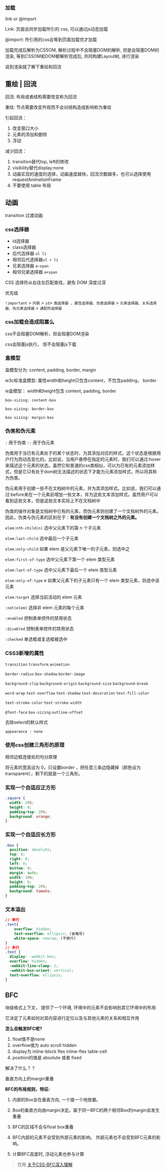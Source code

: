 ### 加载

link or @import

Link: 页面会同步加载所引的 css,  可以通过js动态加载

@import:  所引用的css会等到页面加载完才加载

加载完成后解析为CSSOM, 解析过程中不会阻塞DOM的解析, 但是会阻塞DOM的渲染, 等到CSSOM和DOM都解析完成后, 共同构建Layout树, 进行渲染

说到渲染就了解下重绘和回流

## 重绘 | 回流

回流: 布局或者结构需要改变称为回流

重绘: 节点需要改变外观而不会对结构造成影响称为重绘


引起回流：
1. 改变窗口大小
2. 元素的添加和删除
3. 浮动

减少回流：
1. transition替代top, left的修改
2. visibility替代display:none
3. 动画实现的速度的选择，动画速度越快，回流次数越多，也可以选择使用 requestAnimationFrame
4. 不要使用 table 布局

## 动画

transition 过渡动画




### css选择器

+ id选择器
+ class选择器
+ 后代选择器 `ul li`
+ 相邻后代选择器`ul > li`
+ 兄弟选择器 `a~span`
+ 相邻兄弟选择器 `a+span`

CSS 选择符从右往左匹配查找，避免 DOM 深度过深

优先级

`!important`  > `内联` > `id`>  `类选择器 、属性选择器、伪类选择器`  > `元素选择器、关系选择器、伪元素选择器`  > `通配符选择器`

### css加载会造成阻塞么

css不会阻塞DOM解析，但会阻塞DOM渲染

css会阻塞js执行， 但不会阻塞js下载


### 盒模型

盒模型分为: content, padding, border, margin

w3c标准盒模型: 属性width和height只包含content，不包含padding， border

ie盒模型： width和height包含 content, padding, border

`box-sizing: content-box`

`box-sizing: border-box`

`box-sizing: margin-box`



### 伪类和伪元素

`:`  用于伪类
`::` 用于伪元素

伪类用于当已有元素处于的某个状态时，为其添加对应的样式，这个状态是根据用户行为而动态变化的。比如说，当用户悬停在指定的元素时，我们可以通过:hover来描述这个元素的状态。虽然它和普通的css类相似，可以为已有的元素添加样式，但是它只有处于dom树无法描述的状态下才能为元素添加样式，所以将其称为伪类。

伪元素用于创建一些不在文档树中的元素，并为其添加样式。比如说，我们可以通过:before来在一个元素前增加一些文本，并为这些文本添加样式。虽然用户可以看到这些文本，但是这些文本实际上不在文档树中


伪类的操作对象是文档树中已有的元素，而伪元素则创建了一个文档树外的元素。因此，伪类与伪元素的区别在于：**有没有创建一个文档树之外的元素。**

`elem:nth-child(n)` 选中父元素下的第 n 个子元素

`elem:last-child` 选中最后一个子元素

`elem:only-child` 如果 elem 是父元素下唯一的子元素，则选中之

`elem:first-of-type` 选中父元素下第一个 elem 类型元素

`elem:last-of-type` 选中父元素下最后一个 elem 类型元素

`elem:only-of-type` e 如果父元素下的子元素只有一个 elem 类型元素，则选中该元素

`elem:target` 选择当前活动的 elem 元素

`:not(elem)` 选择非 elem 元素的每个元素

`:enabled` 控制表单控件的禁用状态

`:disabled` 控制表单控件的禁用状态

`:checked` 单选框或复选框被选中

### CSS3新增的属性

`transition`       `transform`      `animation`

`border-radius`       `box-shadow`       `border-image`

`background-clip`         `background-origin`        `background-size`       `background-break`

`word-wrap`         `text-overflow`       `text-shadow`       `text-decoration`    `text-fill-color`          

 `text-stroke-color`       `text-stroke-width`

`@font-face`         `box-sizing`         `outline-offset`



去除select的默认样式

`appearance : none`

### 使用css创建三角形的原理

相邻边框连接处的均分原理

将元素的宽高设为 0，只设置border ，把任意三条边隐藏掉（颜色设为transparent），剩下的就是一个三角形。

### 实现一个自适应正方形

```css
.square {
  width: 20%;
  height: 0;
  padding-top: 20%;
  background: orange;
}
```

### 实现一个自适应长方形

```css
.box {
  position: absolute;
  top: 0;
  right: 0;
  left: 0;
  bottom: 0;
  margin: auto;
  width: 10%;
  height: 0;
  padding-top: 20%;
  background: tomato;
}
```



### 文本溢出

```css
// 单行
.text{
	overflow: hidden;
	text-overflow: ellipsis; (省略号)
	white-space: nowrap; (不换行)
}
// 多行
.text {
  display: -webkit-box;
  overflow: hidden;
  -webkit-line-clamp: 2;
  -webkit-box-orient: vertical;
  text-overflow: ellipsis;
}
```


## BFC

块级格式上下文， 提供了一个环境, 环境中的元素不会影响到其它环境中的布局

它决定了元素如何对其内容进行定位以及与其他元素的关系和相互作用


**怎么会触发BFC呢?**

1. float值不是none
2. overflow值为 auto scroll hidden
3. display为  inline-block flex  inline-flex table-cell
4. position的值是 absolute 或者 fixed

解决了什么？？

垂直方向上的margin重叠

**BFC的布局规则，特征:**  

1. 内部的Box会在垂直方向, 一个接一个地放置。

2. Box的垂直方向由margin决定。属于同一BFC的两个相邻Box的margin会发生重叠

3. BFC的区域不会与float box重叠

4. BFC内部的元素不会受到外部元素的影响。 外部元素也不会受到BFC元素的影响。

5. 计算BFC高度时, 浮动元素也参与计算

> 饮用
> [关于CSS-BFC深入理解](https://juejin.im/post/5909db2fda2f60005d2093db#heading-16)
